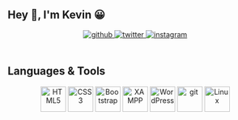 ## Hey 👋, I'm Kevin 😀  
  
<div align="center"> 
<a href="https://github.com/k3Bn" target="_blank">
<img src=https://img.shields.io/badge/github-%2324292e.svg?&style=for-the-badge&logo=github&logoColor=white alt=github style="margin-bottom: 5px;" />
</a>
<a href="https://twitter.com/k3Bn_" target="_blank">
<img src=https://img.shields.io/badge/twitter-%2300acee.svg?&style=for-the-badge&logo=twitter&logoColor=white alt=twitter style="margin-bottom: 5px;" />
</a>
<a href="https://instagram.com/k3Bn__" target="_blank">
<img src=https://img.shields.io/badge/instagram-%23000000.svg?&style=for-the-badge&logo=instagram&logoColor=white alt=instagram style="margin-bottom: 5px;" />
</a>
</div>  

<br/>  

## Languages & Tools  
<div align="center">
    <img src="https://profilinator.rishav.dev/skills-assets/html5-original-wordmark.svg" alt="HTML5" height="50" />
    <img src="https://profilinator.rishav.dev/skills-assets/css3-original-wordmark.svg" alt="CSS3" height="50" />
    <img src="https://profilinator.rishav.dev/skills-assets/bootstrap-plain.svg" alt="Bootstrap" height="50" />
    <img src="https://profilinator.rishav.dev/skills-assets/xampp.png" alt="XAMPP" height="50" />
    <img src="https://profilinator.rishav.dev/skills-assets/wordpress.png" alt="WordPress" height="50" />
    <img src="https://profilinator.rishav.dev/skills-assets/git-scm-icon.svg" alt="git" height="50" />
    <img src="https://profilinator.rishav.dev/skills-assets/linux-original.svg" alt="Linux" height="50" />
</div>
